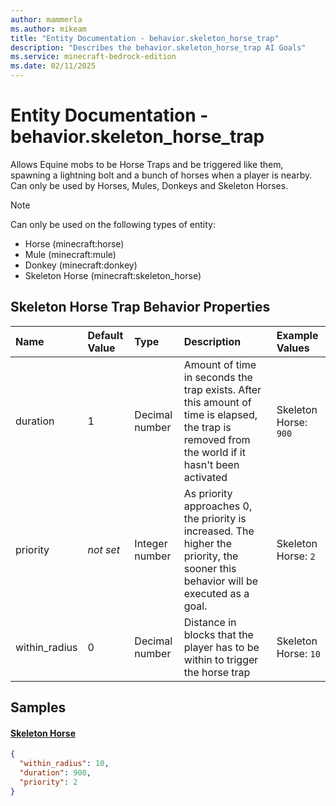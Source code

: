 ```yaml
---
author: mammerla
ms.author: mikeam
title: "Entity Documentation - behavior.skeleton_horse_trap"
description: "Describes the behavior.skeleton_horse_trap AI Goals"
ms.service: minecraft-bedrock-edition
ms.date: 02/11/2025 
---
```


# Entity Documentation - behavior.skeleton_horse_trap

Allows Equine mobs to be Horse Traps and be triggered like them, spawning a lightning bolt and a bunch of horses when a player is nearby. Can only be used by Horses, Mules, Donkeys and Skeleton Horses.

> [!Note]
> Can only be used on the following types of entity:
> 
> * Horse (minecraft:horse)
> * Mule (minecraft:mule)
> * Donkey (minecraft:donkey)
> * Skeleton Horse (minecraft:skeleton_horse)
> 

## Skeleton Horse Trap Behavior Properties

|Name       |Default Value |Type |Description |Example Values |
|:----------|:-------------|:----|:-----------|:------------- |
| duration | 1 | Decimal number | Amount of time in seconds the trap exists. After this amount of time is elapsed, the trap is removed from the world if it hasn't been activated | Skeleton Horse: `900` | 
| priority | *not set* | Integer number | As priority approaches 0, the priority is increased. The higher the priority, the sooner this behavior will be executed as a goal. | Skeleton Horse: `2` | 
| within_radius | 0 | Decimal number | Distance in blocks that the player has to be within to trigger the horse trap | Skeleton Horse: `10` | 

## Samples

#### [Skeleton Horse](https://github.com/Mojang/bedrock-samples/tree/preview/behavior_pack/entities/skeleton_horse.json)


```json
{
  "within_radius": 10,
  "duration": 900,
  "priority": 2
}
```
